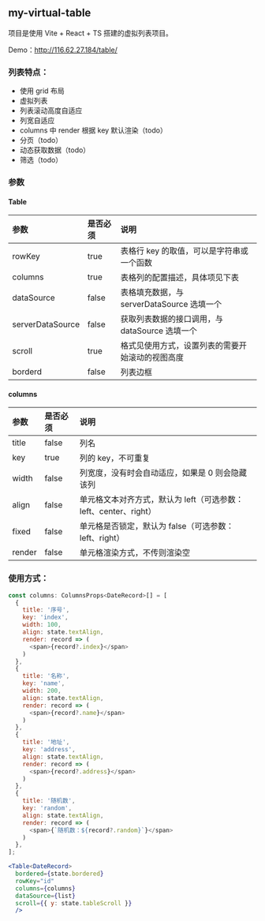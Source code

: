 ## my-virtual-table

项目是使用 Vite + React + TS 搭建的虚拟列表项目。

Demo：http://116.62.27.184/table/

### 列表特点：
- 使用 grid 布局
- 虚拟列表
- 列表滚动高度自适应
- 列宽自适应
- columns 中 render 根据 key 默认渲染（todo）
- 分页（todo）
- 动态获取数据（todo）
- 筛选（todo）

### 参数

#### Table

| 参数               | 是否必须  | 说明                             |
|:-----------------|:------|:-------------------------------|
| rowKey           | true  | 表格行 key 的取值，可以是字符串或一个函数        |
| columns          | true  | 表格列的配置描述，具体项见下表                |
| dataSource       | false | 表格填充数据，与 serverDataSource 选填一个 |
| serverDataSource | false | 获取列表数据的接口调用，与 dataSource 选填一个  |
| scroll           | true  | 格式见使用方式，设置列表的需要开始滚动的视图高度       |
| borderd          | false | 列表边框                           |


#### columns

| 参数   | 是否必须 | 说明                                                             |
| :----- | :------- | :--------------------------------------------------------------- |
| title  | false    | 列名                                                             |
| key    | true     | 列的 key，不可重复                                               |
| width  | false    | 列宽度，没有时会自动适应，如果是 0 则会隐藏该列                  |
| align  | false    | 单元格文本对齐方式，默认为 left（可选参数：left、center、right） |
| fixed  | false    | 单元格是否锁定，默认为 false（可选参数：left、right）            |
| render | false    | 单元格渲染方式，不传则渲染空                                     |

### 使用方式：

```js
const columns: ColumnsProps<DateRecord>[] = [
  {
    title: '序号',
    key: 'index',
    width: 100,
    align: state.textAlign,
    render: record => (
      <span>{record?.index}</span>
    )
  },
  {
    title: '名称',
    key: 'name',
    width: 200,
    align: state.textAlign,
    render: record => (
      <span>{record?.name}</span>
    )
  },
  {
    title: '地址',
    key: 'address',
    align: state.textAlign,
    render: record => (
      <span>{record?.address}</span>
    )
  },
  {
    title: '随机数',
    key: 'random',
    align: state.textAlign,
    render: record => (
      <span>{`随机数：${record?.random}`}</span>
    )
  },
];
```

```jsx
<Table<DateRecord>
  bordered={state.bordered}
  rowKey="id"
  columns={columns}
  dataSource={list}
  scroll={{ y: state.tableScroll }}
  />
```
